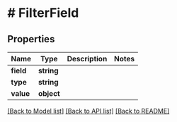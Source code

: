 # # FilterField

## Properties

Name | Type | Description | Notes
------------ | ------------- | ------------- | -------------
**field** | **string** |  |
**type** | **string** |  |
**value** | **object** |  |

[[Back to Model list]](../../README.md#models) [[Back to API list]](../../README.md#endpoints) [[Back to README]](../../README.md)
